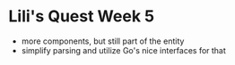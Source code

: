 # Lili's Quest Week 5

- more components, but still part of the entity
- simplify parsing and utilize Go's nice interfaces for that

